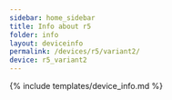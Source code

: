 ```yaml
---
sidebar: home_sidebar
title: Info about r5
folder: info
layout: deviceinfo
permalink: /devices/r5/variant2/
device: r5_variant2
---
```

{% include templates/device_info.md %}
